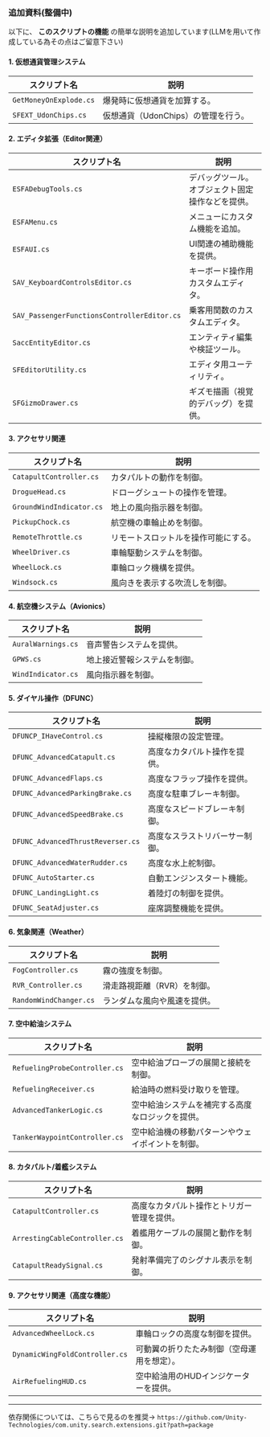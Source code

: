 ### 追加資料(整備中)
以下に、 **このスクリプトの機能** の簡単な説明を追加しています(LLMを用いて作成している為その点はご留意下さい)

#### **1. 仮想通貨管理システム**
| **スクリプト名**               | **説明**                     |
|-------------------------------|-----------------------------|
| `GetMoneyOnExplode.cs`        | 爆発時に仮想通貨を加算する。   |
| `SFEXT_UdonChips.cs`          | 仮想通貨（UdonChips）の管理を行う。 |

#### **2. エディタ拡張（Editor関連）**
| **スクリプト名**                          | **説明**                                 |
|------------------------------------------|-----------------------------------------|
| `ESFADebugTools.cs`                      | デバッグツール。オブジェクト固定操作などを提供。 |
| `ESFAMenu.cs`                            | メニューにカスタム機能を追加。            |
| `ESFAUI.cs`                              | UI関連の補助機能を提供。                  |
| `SAV_KeyboardControlsEditor.cs`          | キーボード操作用カスタムエディタ。         |
| `SAV_PassengerFunctionsControllerEditor.cs` | 乗客用関数のカスタムエディタ。             |
| `SaccEntityEditor.cs`                    | エンティティ編集や検証ツール。             |
| `SFEditorUtility.cs`                     | エディタ用ユーティリティ。                 |
| `SFGizmoDrawer.cs`                       | ギズモ描画（視覚的デバッグ）を提供。        |

#### **3. アクセサリ関連**
| **スクリプト名**               | **説明**                                    |
|-------------------------------|--------------------------------------------|
| `CatapultController.cs`       | カタパルトの動作を制御。                      |
| `DrogueHead.cs`               | ドローグシュートの操作を管理。                 |
| `GroundWindIndicator.cs`      | 地上の風向指示器を制御。                      |
| `PickupChock.cs`              | 航空機の車輪止めを制御。                      |
| `RemoteThrottle.cs`           | リモートスロットルを操作可能にする。           |
| `WheelDriver.cs`              | 車輪駆動システムを制御。                      |
| `WheelLock.cs`                | 車輪ロック機構を提供。                        |
| `Windsock.cs`                 | 風向きを表示する吹流しを制御。                 |

#### **4. 航空機システム（Avionics）**
| **スクリプト名**               | **説明**                                    |
|-------------------------------|--------------------------------------------|
| `AuralWarnings.cs`            | 音声警告システムを提供。                     |
| `GPWS.cs`                     | 地上接近警報システムを制御。                  |
| `WindIndicator.cs`            | 風向指示器を制御。                           |

#### **5. ダイヤル操作（DFUNC）**
| **スクリプト名**                        | **説明**                                 |
|-----------------------------------------|-----------------------------------------|
| `DFUNCP_IHaveControl.cs`                | 操縦権限の設定管理。                     |
| `DFUNC_AdvancedCatapult.cs`             | 高度なカタパルト操作を提供。              |
| `DFUNC_AdvancedFlaps.cs`                | 高度なフラップ操作を提供。                |
| `DFUNC_AdvancedParkingBrake.cs`         | 高度な駐車ブレーキ制御。                  |
| `DFUNC_AdvancedSpeedBrake.cs`           | 高度なスピードブレーキ制御。              |
| `DFUNC_AdvancedThrustReverser.cs`       | 高度なスラストリバーサー制御。            |
| `DFUNC_AdvancedWaterRudder.cs`          | 高度な水上舵制御。                        |
| `DFUNC_AutoStarter.cs`                  | 自動エンジンスタート機能。                |
| `DFUNC_LandingLight.cs`                 | 着陸灯の制御を提供。                      |
| `DFUNC_SeatAdjuster.cs`                 | 座席調整機能を提供。                      |

#### **6. 気象関連（Weather）**
| **スクリプト名**              | **説明**                             |
|------------------------------|-------------------------------------|
| `FogController.cs`           | 霧の強度を制御。                     |
| `RVR_Controller.cs`          | 滑走路視距離（RVR）を制御。            |
| `RandomWindChanger.cs`       | ランダムな風向や風速を提供。           |

#### **7. 空中給油システム**
| **スクリプト名**               | **説明**                                             |
|-------------------------------|---------------------------------------------------|
| `RefuelingProbeController.cs` | 空中給油プローブの展開と接続を制御。                   |
| `RefuelingReceiver.cs`        | 給油時の燃料受け取りを管理。                         |
| `AdvancedTankerLogic.cs`      | 空中給油システムを補完する高度なロジックを提供。        |
| `TankerWaypointController.cs` | 空中給油機の移動パターンやウェイポイントを制御。        |

#### **8. カタパルト/着艦システム**
| **スクリプト名**               | **説明**                                             |
|-------------------------------|---------------------------------------------------|
| `CatapultController.cs`       | 高度なカタパルト操作とトリガー管理を提供。           |
| `ArrestingCableController.cs` | 着艦用ケーブルの展開と動作を制御。                   |
| `CatapultReadySignal.cs`      | 発射準備完了のシグナル表示を制御。                   |

#### **9. アクセサリ関連（高度な機能）**
| **スクリプト名**                  | **説明**                                  |
|----------------------------------|------------------------------------------|
| `AdvancedWheelLock.cs`           | 車輪ロックの高度な制御を提供。              |
| `DynamicWingFoldController.cs`   | 可動翼の折りたたみ制御（空母運用を想定）。   |
| `AirRefuelingHUD.cs`             | 空中給油用のHUDインジケーターを提供。        |

---

依存関係については、こちらで見るのを推奨→ `https://github.com/Unity-Technologies/com.unity.search.extensions.git?path=package`
